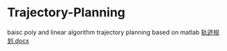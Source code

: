 # Trajectory-Planning
baisc poly and linear algorithm trajectory planning based on matlab
[轨迹规划.docx](https://github.com/AdamTristan/Trajectory-Planning/files/9380030/default.docx)

